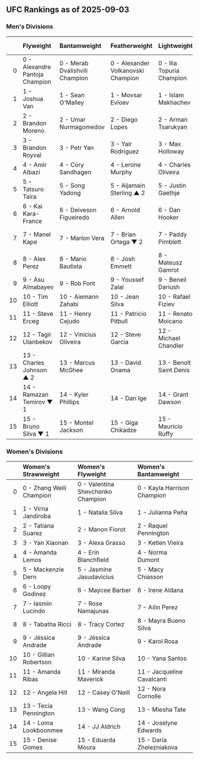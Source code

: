 ## UFC Rankings as of 2025-09-03

### Men's Divisions

|    | Flyweight                      | Bantamweight                   | Featherweight                      | Lightweight               | Welterweight                      | Middleweight                 | Light Heavyweight             | Heavyweight               |
|---:|:-------------------------------|:-------------------------------|:-----------------------------------|:--------------------------|:----------------------------------|:-----------------------------|:------------------------------|:--------------------------|
|  0 | 0 - Alexandre Pantoja	Champion | 0 - Merab Dvalishvili	Champion | 0 - Alexander Volkanovski	Champion | 0 - Ilia Topuria	Champion | 0 - Jack Della Maddalena	Champion | 0 - Khamzat Chimaev	Champion | 0 - Magomed Ankalaev	Champion | 0 - Tom Aspinall	Champion |
|  1 | 1 - Joshua Van                 | 1 - Sean O'Malley              | 1 - Movsar Evloev                  | 1 - Islam Makhachev       | 1 - Belal Muhammad                | 1 - Dricus Du Plessis        | 1 - Alex Pereira              | 1 - Ciryl Gane            |
|  2 | 2 - Brandon Moreno             | 2 - Umar Nurmagomedov          | 2 - Diego Lopes                    | 2 - Arman Tsarukyan       | 2 - Sean Brady                    | 2 - Nassourdine Imavov       | 2 - Jiří Procházka            | 2 - Alexander Volkov      |
|  3 | 3 - Brandon Royval             | 3 - Petr Yan                   | 3 - Yair Rodriguez                 | 3 - Max Holloway          | 3 - Shavkat Rakhmonov             | 3 - Sean Strickland          | 3 - Carlos Ulberg             | 3 - Sergei Pavlovich      |
|  4 | 4 - Amir Albazi                | 4 - Cory Sandhagen             | 4 - Lerone Murphy                  | 4 - Charles Oliveira      | 4 - Leon Edwards                  | 4 - Reinier de Ridder	▲ 1    | 4 - Khalil Rountree Jr.       | 4 - Curtis Blaydes        |
|  5 | 5 - Tatsuro Taira              | 5 - Song Yadong                | 5 - Aljamain Sterling	▲ 2          | 5 - Justin Gaethje        | 5 - Kamaru Usman                  | 5 - Israel Adesanya	▼ 1      | 5 - Jan Błachowicz            | 5 - Jailton Almeida       |
|  6 | 6 - Kai Kara-France            | 6 - Deiveson Figueiredo        | 6 - Arnold Allen                   | 6 - Dan Hooker            | 6 - Ian Machado Garry             | 6 - Anthony Hernandez        | 6 - Jamahal Hill              | 6 - Waldo Cortes Acosta   |
|  7 | 7 - Manel Kape                 | 7 - Marlon Vera                | 7 - Brian Ortega	▼ 2               | 7 - Paddy Pimblett        | 7 - Michael Morales               | 7 - Caio Borralho            | 7 - Aleksandar Rakić          | 7 - Marcin Tybura         |
|  8 | 8 - Alex Perez                 | 8 - Mario Bautista             | 8 - Josh Emmett                    | 8 - Mateusz Gamrot        | 8 - Joaquin Buckley               | 8 - Robert Whittaker         | 8 - Dominick Reyes            | 8 - Serghei Spivac        |
|  9 | 9 - Asu Almabayev              | 9 - Rob Font                   | 9 - Youssef Zalal                  | 9 - Beneil Dariush        | 9 - Carlos Prates                 | 9 - Brendan Allen            | 9 - Volkan Oezdemir           | 9 - Derrick Lewis         |
| 10 | 10 - Tim Elliott               | 10 - Aiemann Zahabi            | 10 - Jean Silva                    | 10 - Rafael Fiziev        | 10 - Colby Covington              | 10 - Michael Page            | 10 - Bogdan Guskov            | 10 - Tai Tuivasa          |
| 11 | 11 - Steve Erceg               | 11 - Henry Cejudo              | 11 - Patricio Pitbull              | 11 - Renato Moicano       | 11 - Gilbert Burns                | 11 - Jared Cannonier         | 11 - Azamat Murzakanov        | 11 - Shamil Gaziev        |
| 12 | 12 - Tagir Ulanbekov           | 12 - Vinicius Oliveira         | 12 - Steve Garcia                  | 12 - Michael Chandler     | 12 - Geoff Neal                   | 12 - Roman Dolidze           | 12 - Johnny Walker	▲ 1        | 12 - Mick Parkin          |
| 13 | 13 - Charles Johnson	▲ 2       | 13 - Marcus McGhee             | 13 - David Onama                   | 13 - Benoît Saint Denis   | 13 - Daniel Rodriguez             | 13 - Paulo Costa             | 13 - Nikita Krylov	▼ 1        | 13 - Tallison Teixeira    |
| 14 | 14 - Ramazan Temirov	▼ 1       | 14 - Kyler Phillips            | 14 - Dan Ige                       | 14 - Grant Dawson         | 14 - Gabriel Bonfim               | 14 - Marvin Vettori          | 14 - Alonzo Menifield	▲ 1     | 14 - Valter Walker        |
| 15 | 15 - Bruno Silva	▼ 1           | 15 - Montel Jackson            | 15 - Giga Chikadze                 | 15 - Mauricio Ruffy       | 15 - Kevin Holland                | 15 - Roman Kopylov           | 15 - Zhang Mingyang	▼ 1       | 15 - Rizvan Kuniev        |

### Women's Divisions

|    | Women's Strawweight      | Women's Flyweight                 | Women's Bantamweight        |
|---:|:-------------------------|:----------------------------------|:----------------------------|
|  0 | 0 - Zhang Weili	Champion | 0 - Valentina Shevchenko	Champion | 0 - Kayla Harrison	Champion |
|  1 | 1 - Virna Jandiroba      | 1 - Natalia Silva                 | 1 - Julianna Peña           |
|  2 | 2 - Tatiana Suarez       | 2 - Manon Fiorot                  | 2 - Raquel Pennington       |
|  3 | 3 - Yan Xiaonan          | 3 - Alexa Grasso                  | 3 - Ketlen Vieira           |
|  4 | 4 - Amanda Lemos         | 4 - Erin Blanchfield              | 4 - Norma Dumont            |
|  5 | 5 - Mackenzie Dern       | 5 - Jasmine Jasudavicius          | 5 - Macy Chiasson           |
|  6 | 6 - Loopy Godinez        | 6 - Maycee Barber                 | 6 - Irene Aldana            |
|  7 | 7 - Iasmin Lucindo       | 7 - Rose Namajunas                | 7 - Ailin Perez             |
|  8 | 8 - Tabatha Ricci        | 8 - Tracy Cortez                  | 8 - Mayra Bueno Silva       |
|  9 | 9 - Jéssica Andrade      | 9 - Jéssica Andrade               | 9 - Karol Rosa              |
| 10 | 10 - Gillian Robertson   | 10 - Karine Silva                 | 10 - Yana Santos            |
| 11 | 11 - Amanda Ribas        | 11 - Miranda Maverick             | 11 - Jacqueline Cavalcanti  |
| 12 | 12 - Angela Hill         | 12 - Casey O'Neill                | 12 - Nora Cornolle          |
| 13 | 13 - Tecia Pennington    | 13 - Wang Cong                    | 13 - Miesha Tate            |
| 14 | 14 - Loma Lookboonmee    | 14 - JJ Aldrich                   | 14 - Joselyne Edwards       |
| 15 | 15 - Denise Gomes        | 15 - Eduarda Moura                | 15 - Daria Zhelezniakova    |
